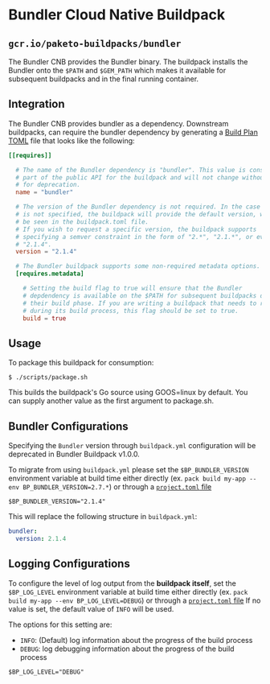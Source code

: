 # Bundler Cloud Native Buildpack

## `gcr.io/paketo-buildpacks/bundler`

The Bundler CNB provides the Bundler binary. The buildpack installs the Bundler 
onto the `$PATH` and `$GEM_PATH` which makes it available for subsequent buildpacks
and in the final running container.

## Integration

The Bundler CNB provides bundler as a dependency. Downstream buildpacks, can require the bundler dependency
by generating a [Build Plan
TOML](https://github.com/buildpacks/spec/blob/master/buildpack.md#build-plan-toml)
file that looks like the following:

```toml
[[requires]]

  # The name of the Bundler dependency is "bundler". This value is considered
  # part of the public API for the buildpack and will not change without a plan
  # for deprecation.
  name = "bundler"

  # The version of the Bundler dependency is not required. In the case it
  # is not specified, the buildpack will provide the default version, which can
  # be seen in the buildpack.toml file.
  # If you wish to request a specific version, the buildpack supports
  # specifying a semver constraint in the form of "2.*", "2.1.*", or even
  # "2.1.4".
  version = "2.1.4"

  # The Bundler buildpack supports some non-required metadata options.
  [requires.metadata]

    # Setting the build flag to true will ensure that the Bundler
    # depdendency is available on the $PATH for subsequent buildpacks during
    # their build phase. If you are writing a buildpack that needs to run Bundle
    # during its build process, this flag should be set to true.
    build = true
```
## Usage

To package this buildpack for consumption:
```
$ ./scripts/package.sh
```
This builds the buildpack's Go source using GOOS=linux by default. You can
supply another value as the first argument to package.sh.

## Bundler Configurations

Specifying the `Bundler` version through `buildpack.yml` configuration will be
deprecated in Bundler Buildpack v1.0.0.

To migrate from using `buildpack.yml` please set the `$BP_BUNDLER_VERSION`
environment variable at build time either directly (ex. `pack build my-app
--env BP_BUNDLER_VERSION=2.7.*`) or through a [`project.toml`
file](https://github.com/buildpacks/spec/blob/main/extensions/project-descriptor.md)

```shell
$BP_BUNDLER_VERSION="2.1.4"
```
This will replace the following structure in `buildpack.yml`:
```yaml
bundler:
  version: 2.1.4
```

## Logging Configurations

To configure the level of log output from the **buildpack itself**, set the
`$BP_LOG_LEVEL` environment variable at build time either directly (ex. `pack
build my-app --env BP_LOG_LEVEL=DEBUG`) or through a [`project.toml`
file](https://github.com/buildpacks/spec/blob/main/extensions/project-descriptor.md)
If no value is set, the default value of `INFO` will be used.

The options for this setting are:
- `INFO`: (Default) log information about the progress of the build process
- `DEBUG`: log debugging information about the progress of the build process

```shell
$BP_LOG_LEVEL="DEBUG"
```
